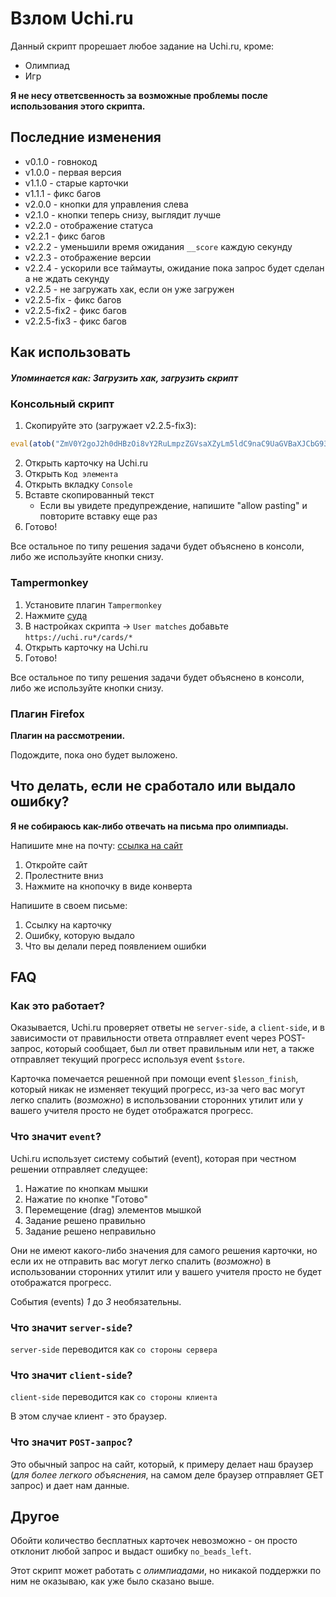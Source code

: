 # Взлом Uchi.ru
Данный скрипт прорешает любое задание на Uchi.ru, кроме:
* Олимпиад
* Игр

**Я не несу ответсвенность за возможные проблемы после использования этого скрипта.**

## Последние изменения
* v0.1.0 - говнокод
* v1.0.0 - первая версия
* v1.1.0 - старые карточки
* v1.1.1 - фикс багов
* v2.0.0 - кнопки для управления слева
* v2.1.0 - кнопки теперь снизу, выглядит лучше
* v2.2.0 - отображение статуса
* v2.2.1 - фикс багов
* v2.2.2 - уменьшили время ожидания `__score` каждую секунду
* v2.2.3 - отображение версии
* v2.2.4 - ускорили все таймауты, ожидание пока запрос будет сделан а не ждать секунду
* v2.2.5 - не загружать хак, если он уже загружен
* v2.2.5-fix - фикс багов
* v2.2.5-fix2 - фикс багов
* v2.2.5-fix3 - фикс багов

## Как использовать
##### Упоминается как: Загрузить хак, загрузить скрипт
### Консольный скрипт
1) Скопируйте это (загружает v2.2.5-fix3): 
```js
eval(atob("ZmV0Y2goJ2h0dHBzOi8vY2RuLmpzZGVsaXZyLm5ldC9naC9UaGVBaXJCbG93L0hhY2tQYWNrQHVjaGloYWNrLTIuMi41LWZpeDMvdWNoaWhhY2svY29kZS5qcycpLnRoZW4odiA9PiB7di50ZXh0KCkudGhlbih0eHQgPT4ge2V2YWwodHh0KX0pfSk="))
```
2) Открыть карточку на Uchi.ru
3) Открыть `Код элемента`
4) Открыть вкладку `Сonsole`
5) Вставте скопированный текст
   * Если вы увидете предупреждение, напишите "allow pasting" и повторите вставку еще раз
6) Готово!

Все остальное по типу решения задачи будет объяснено в консоли, либо же используйте кнопки снизу.

### Tampermonkey
1) Установите плагин `Tampermonkey`
2) Нажмите [суда](https://github.com/TheAirBlow/HackPack/raw/main/uchihack/code.user.js)
3) В настройках скрипта -> `User matches` добавьте `https://uchi.ru*/cards/*`
4) Открыть карточку на Uchi.ru
5) Готово!

Все остальное по типу решения задачи будет объяснено в консоли, либо же используйте кнопки снизу.

### Плагин Firefox
**Плагин на рассмотрении.**

Подождите, пока оно будет выложено.

## Что делать, если не сработало или выдало ошибку?
**Я не собираюсь как-либо отвечать на письма про олимпиады.**

Напишите мне на почту: [ссылка на сайт](https://theairblow.github.io/)
1) Откройте сайт
2) Пролестните вниз
3) Нажмите на кнопочку в виде конверта

Напишите в своем письме:
1) Ссылку на карточку
2) Ошибку, которую выдало
3) Что вы делали перед появлением ошибки

## FAQ
### Как это работает?
Оказывается, Uchi.ru проверяет ответы не `server-side`, а `client-side`, и в зависимости от правильности ответа отправляет event через POST-запрос, который сообщает, был ли ответ правильным или нет, а также отправляет текущий прогресс используя event `$store`.

Карточка помечается решенной при помощи event `$lesson_finish`, который никак не изменяет текущий прогресс, из-за чего вас могут легко спалить (*возможно*) в использовании сторонних утилит или у вашего учителя просто не будет отображатся прогресс.
### Что значит `event`?
Uchi.ru использует систему событий (event), которая при честном решении отправляет следущее:
1) Нажатие по кнопкам мышки
2) Нажатие по кнопке "Готово"
3) Перемещение (drag) элементов мышкой
4) Задание решено правильно
5) Задание решено неправильно

Они не имеют какого-либо значения для самого решения карточки, но если их не отправить вас могут легко спалить (*возможно*) в использовании сторонних утилит или у вашего учителя просто не будет отображатся прогресс.

События (events) *1* до *3* необязательны.
### Что значит `server-side`?
`server-side` переводится как `со стороны сервера`
### Что значит `client-side`?
`client-side` переводится как `со стороны клиента`

В этом случае клиент - это браузер.
### Что значит `POST-запрос`?
Это обычный запрос на сайт, который, к примеру делает наш браузер (*для более легкого объяснения*, на самом деле браузер отправляет GET запрос) и дает нам данные.
## Другое
Обойти количество бесплатных карточек невозможно - он просто отклонит любой запрос и выдаст ошибку `no_beads_left`.

Этот скрипт может работать с *олимпиадами*, но никакой поддержки по ним не оказываю, как уже было сказано выше.


